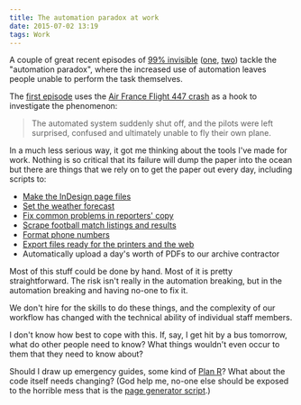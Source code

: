 ```yaml
---
title: The automation paradox at work
date: 2015-07-02 13:19
tags: Work
---
```


A couple of great recent episodes of [99% invisible][99pi] ([one][99pi_1], [two][99pi_2]) tackle the "automation paradox", where the increased use of automation leaves people unable to perform the task themselves.

[99pi]: http://99percentinvisible.org/
[99pi_1]: http://99percentinvisible.org/episode/children-of-the-magenta-automation-paradox-pt-1/
[99pi_2]: http://99percentinvisible.org/episode/johnnycab-automation-paradox-pt-2/

The [first episode][99pi_1] uses the [Air France Flight 447 crash][crash] as a hook to investigate the phenomenon:

> The automated system suddenly shut off, and the pilots were left surprised, confused and ultimately unable to fly their own plane.

[crash]: https://en.wikipedia.org/wiki/Air_France_Flight_447?wprov=sfti1

In a much less serious way, it got me thinking about the tools I've made for work. Nothing is so critical that its failure will dump the paper into the ocean but there are things that we rely on to get the paper out every day, including scripts to:

* [Make the InDesign page files][generators]
* [Set the weather forecast][weather]
* [Fix common problems in reporters' copy][cleaner]
* [Scrape football match listings and results][matches]
* [Format phone numbers][phone]
* [Export files ready for the printers and the web][pdf]
* Automatically upload a day's worth of PDFs to our archive contractor

[generators]: https://github.com/robjwells/feral-four
[weather]: https://bitbucket.org/robjwells/ms-python-weather/src/
[cleaner]: https://gist.github.com/robjwells/5032356
[matches]: https://bitbucket.org/robjwells/matchday/src
[phone]: https://gist.github.com/robjwells/d601a0aad80f487014d9
[pdf]: https://github.com/robjwells/ms-pdf-export

Most of this stuff could be done by hand. Most of it is pretty straightforward. The risk isn't really in the automation breaking, but in the automation breaking and having no-one to fix it.

We don't hire for the skills to do these things, and the complexity of our workflow has changed with the technical ability of individual staff members.

I don't know how best to cope with this. If, say, I get hit by a bus tomorrow, what do other people need to know? What things wouldn't even occur to them that they need to know about?

Should I draw up emergency guides, some kind of [Plan R][]? What about the code itself needs changing? (God help me, no-one else should be exposed to the horrible mess that is the [page generator script][generator-core].)

[Plan R]: https://upload.wikimedia.org/wikipedia/commons/f/fc/Dr._Strangelove_-_Wing_Attack_Plan_R.png
[generator-core]: https://github.com/robjwells/feral-four/blob/Illadelph/core.applescript
